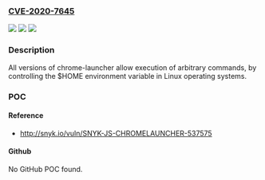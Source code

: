 ### [CVE-2020-7645](https://cve.mitre.org/cgi-bin/cvename.cgi?name=CVE-2020-7645)
![](https://img.shields.io/static/v1?label=Product&message=chrome-launcher&color=blue)
![](https://img.shields.io/static/v1?label=Version&message=n%2Fa&color=blue)
![](https://img.shields.io/static/v1?label=Vulnerability&message=Command%20Injection&color=brighgreen)

### Description

All versions of chrome-launcher allow execution of arbitrary commands, by controlling the $HOME environment variable in Linux operating systems.

### POC

#### Reference
- http://snyk.io/vuln/SNYK-JS-CHROMELAUNCHER-537575

#### Github
No GitHub POC found.

